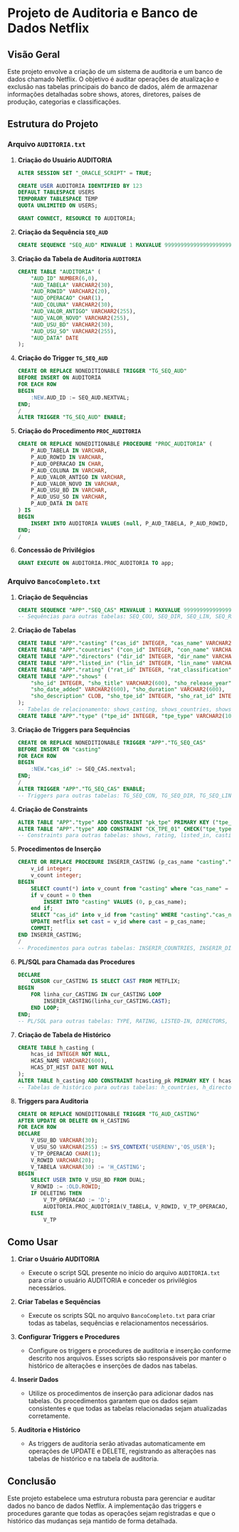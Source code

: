 # Projeto de Auditoria e Banco de Dados Netflix

## Visão Geral
Este projeto envolve a criação de um sistema de auditoria e um banco de dados chamado Netflix. O objetivo é auditar operações de atualização e exclusão nas tabelas principais do banco de dados, além de armazenar informações detalhadas sobre shows, atores, diretores, países de produção, categorias e classificações. 

## Estrutura do Projeto

### Arquivo `AUDITORIA.txt`

1. **Criação do Usuário AUDITORIA**
    ```sql
    ALTER SESSION SET "_ORACLE_SCRIPT" = TRUE;

    CREATE USER AUDITORIA IDENTIFIED BY 123
    DEFAULT TABLESPACE USERS
    TEMPORARY TABLESPACE TEMP
    QUOTA UNLIMITED ON USERS;
    
    GRANT CONNECT, RESOURCE TO AUDITORIA;
    ```

2. **Criação da Sequência `SEQ_AUD`**
    ```sql
    CREATE SEQUENCE "SEQ_AUD" MINVALUE 1 MAXVALUE 9999999999999999999999999999 INCREMENT BY 1 START WITH 1 NOCACHE NOORDER NOCYCLE NOKEEP NOSCALE GLOBAL;
    ```

3. **Criação da Tabela de Auditoria `AUDITORIA`**
    ```sql
    CREATE TABLE "AUDITORIA" (
        "AUD_ID" NUMBER(6,0), 
        "AUD_TABELA" VARCHAR2(30), 
        "AUD_ROWID" VARCHAR2(20), 
        "AUD_OPERACAO" CHAR(1), 
        "AUD_COLUNA" VARCHAR2(30), 
        "AUD_VALOR_ANTIGO" VARCHAR2(255), 
        "AUD_VALOR_NOVO" VARCHAR2(255), 
        "AUD_USU_BD" VARCHAR2(30), 
        "AUD_USU_SO" VARCHAR2(255), 
        "AUD_DATA" DATE
    );
    ```

4. **Criação do Trigger `TG_SEQ_AUD`**
    ```sql
    CREATE OR REPLACE NONEDITIONABLE TRIGGER "TG_SEQ_AUD" 
    BEFORE INSERT ON AUDITORIA
    FOR EACH ROW
    BEGIN
        :NEW.AUD_ID := SEQ_AUD.NEXTVAL;
    END;
    /
    ALTER TRIGGER "TG_SEQ_AUD" ENABLE;
    ```

5. **Criação do Procedimento `PROC_AUDITORIA`**
    ```sql
    CREATE OR REPLACE NONEDITIONABLE PROCEDURE "PROC_AUDITORIA" (
        P_AUD_TABELA IN VARCHAR,
        P_AUD_ROWID IN VARCHAR,
        P_AUD_OPERACAO IN CHAR,
        P_AUD_COLUNA IN VARCHAR,
        P_AUD_VALOR_ANTIGO IN VARCHAR,
        P_AUD_VALOR_NOVO IN VARCHAR,
        P_AUD_USU_BD IN VARCHAR, 
        P_AUD_USU_SO IN VARCHAR, 
        P_AUD_DATA IN DATE
    ) IS
    BEGIN
        INSERT INTO AUDITORIA VALUES (null, P_AUD_TABELA, P_AUD_ROWID, P_AUD_OPERACAO, P_AUD_COLUNA, P_AUD_VALOR_ANTIGO, P_AUD_VALOR_NOVO, P_AUD_USU_BD, P_AUD_USU_SO, P_AUD_DATA);
    END;
    /
    ```

6. **Concessão de Privilégios**
    ```sql
    GRANT EXECUTE ON AUDITORIA.PROC_AUDITORIA TO app;
    ```

### Arquivo `BancoCompleto.txt`

1. **Criação de Sequências**
    ```sql
    CREATE SEQUENCE "APP"."SEQ_CAS" MINVALUE 1 MAXVALUE 9999999999999999999999 INCREMENT BY 1 START WITH 1 NOCACHE NOORDER NOCYCLE NOKEEP NOSCALE GLOBAL;
    -- Sequências para outras tabelas: SEQ_COU, SEQ_DIR, SEQ_LIN, SEQ_RAT, SEQ_SHO, SEQ_TPE
    ```

2. **Criação de Tabelas**
    ```sql
    CREATE TABLE "APP"."casting" ("cas_id" INTEGER, "cas_name" VARCHAR2(600));
    CREATE TABLE "APP"."countries" ("con_id" INTEGER, "con_name" VARCHAR2(600));
    CREATE TABLE "APP"."directors" ("dir_id" INTEGER, "dir_name" VARCHAR2(600));
    CREATE TABLE "APP"."listed_in" ("lin_id" INTEGER, "lin_name" VARCHAR2(600));
    CREATE TABLE "APP"."rating" ("rat_id" INTEGER, "rat_classification" VARCHAR2(60));
    CREATE TABLE "APP"."shows" (
        "sho_id" INTEGER, "sho_title" VARCHAR2(600), "sho_release_year" INTEGER, 
        "sho_date_added" VARCHAR2(600), "sho_duration" VARCHAR2(600), 
        "sho_description" CLOB, "sho_tpe_id" INTEGER, "sho_rat_id" INTEGER
    );
    -- Tabelas de relacionamento: shows_casting, shows_countries, shows_directors, shows_listed_in
    CREATE TABLE "APP"."type" ("tpe_id" INTEGER, "tpe_type" VARCHAR2(10));
    ```

3. **Criação de Triggers para Sequências**
    ```sql
    CREATE OR REPLACE NONEDITIONABLE TRIGGER "APP"."TG_SEQ_CAS"
    BEFORE INSERT ON "casting"
    FOR EACH ROW
    BEGIN
        :NEW."cas_id" := SEQ_CAS.nextval;
    END;
    /
    ALTER TRIGGER "APP"."TG_SEQ_CAS" ENABLE;
    -- Triggers para outras tabelas: TG_SEQ_CON, TG_SEQ_DIR, TG_SEQ_LIN, TG_SEQ_RAT, TG_SEQ_SHO, TG_SEQ_TPE
    ```

4. **Criação de Constraints**
    ```sql
    ALTER TABLE "APP"."type" ADD CONSTRAINT "pk_tpe" PRIMARY KEY ("tpe_id") USING INDEX ENABLE;
    ALTER TABLE "APP"."type" ADD CONSTRAINT "CK_TPE_01" CHECK("tpe_type" IS NOT NULL) ENABLE;
    -- Constraints para outras tabelas: shows, rating, listed_in, casting, countries, directors, shows_casting, shows_countries, shows_directors, shows_listed_in
    ```

5. **Procedimentos de Inserção**
    ```sql
    CREATE OR REPLACE PROCEDURE INSERIR_CASTING (p_cas_name "casting"."cas_name"%type) IS
        v_id integer;
        v_count integer;
    BEGIN
        SELECT count(*) into v_count from "casting" where "cas_name" = p_cas_name;
        if v_count = 0 then
            INSERT INTO "casting" VALUES (0, p_cas_name);
        end if;
        SELECT "cas_id" into v_id from "casting" WHERE "casting"."cas_name" = p_cas_name;
        UPDATE metflix set cast = v_id where cast = p_cas_name;
        COMMIT;
    END INSERIR_CASTING;
    /
    -- Procedimentos para outras tabelas: INSERIR_COUNTRIES, INSERIR_DIRECTORS, INSERIR_LISTED, INSERIR_RATING, INSERIR_SHOWS, INSERIR_SHOWS_CASTING, INSERIR_SHOWS_COUNTRIES, INSERIR_SHOWS_DIRECTORS, INSERIR_SHOWS_LISTED, INSERIR_TYPES
    ```

6. **PL/SQL para Chamada das Procedures**
    ```sql
    DECLARE
        CURSOR cur_CASTING IS SELECT CAST FROM METFLIX;
    BEGIN
        FOR linha_cur_CASTING IN cur_CASTING LOOP
            INSERIR_CASTING(linha_cur_CASTING.CAST);
        END LOOP;
    END;
    -- PL/SQL para outras tabelas: TYPE, RATING, LISTED-IN, DIRECTORS, COUNTRIES, SHOWS, SHOWS_CASTING, SHOWS_COUNTRIES, SHOWS_DIRECTORS, SHOWS_LISTED_IN
    ```

7. **Criação de Tabela de Histórico**
    ```sql
    CREATE TABLE h_casting (
        hcas_id INTEGER NOT NULL,
        HCAS_NAME VARCHAR2(600),
        HCAS_DT_HIST DATE NOT NULL
    );
    ALTER TABLE h_casting ADD CONSTRAINT hcasting_pk PRIMARY KEY ( hcas_id, HCAS_DT_HIST);
    -- Tabelas de histórico para outras tabelas: h_countries, h_directors, h_listed_in, h_rating, h_shows, h_type
    ```

8. **Triggers para Auditoria**
    ```sql
    CREATE OR REPLACE NONEDITIONABLE TRIGGER "TG_AUD_CASTING" 
    AFTER UPDATE OR DELETE ON H_CASTING
    FOR EACH ROW
    DECLARE
        V_USU_BD VARCHAR(30);
        V_USU_SO VARCHAR(255) := SYS_CONTEXT('USERENV','OS_USER');
        V_TP_OPERACAO CHAR(1);
        V_ROWID VARCHAR(20);
        V_TABELA VARCHAR(30) := 'H_CASTING';
    BEGIN
        SELECT USER INTO V_USU_BD FROM DUAL;
        V_ROWID := :OLD.ROWID;
        IF DELETING THEN
            V_TP_OPERACAO := 'D';
            AUDITORIA.PROC_AUDITORIA(V_TABELA, V_ROWID, V_TP_OPERACAO, NULL, NULL, NULL, V_USU_BD, V_USU_SO, SYSDATE);
        ELSE
            V_TP

## Como Usar

1. **Criar o Usuário AUDITORIA**
    - Execute o script SQL presente no início do arquivo `AUDITORIA.txt` para criar o usuário AUDITORIA e conceder os privilégios necessários.

2. **Criar Tabelas e Sequências**
    - Execute os scripts SQL no arquivo `BancoCompleto.txt` para criar todas as tabelas, sequências e relacionamentos necessários.

3. **Configurar Triggers e Procedures**
    - Configure os triggers e procedures de auditoria e inserção conforme descrito nos arquivos. Esses scripts são responsáveis por manter o histórico de alterações e inserções de dados nas tabelas.

4. **Inserir Dados**
    - Utilize os procedimentos de inserção para adicionar dados nas tabelas. Os procedimentos garantem que os dados sejam consistentes e que todas as tabelas relacionadas sejam atualizadas corretamente.

5. **Auditoria e Histórico**
    - As triggers de auditoria serão ativadas automaticamente em operações de UPDATE e DELETE, registrando as alterações nas tabelas de histórico e na tabela de auditoria.

## Conclusão
Este projeto estabelece uma estrutura robusta para gerenciar e auditar dados no banco de dados Netflix. A implementação das triggers e procedures garante que todas as operações sejam registradas e que o histórico das mudanças seja mantido de forma detalhada.
